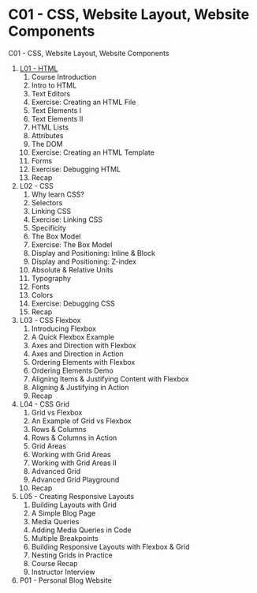 # C01 - CSS, Website Layout, Website Components

C01 - CSS, Website Layout, Website Components

1. [L01 - HTML](L01/README.md)
   1. Course Introduction
   2. Intro to HTML
   3. Text Editors
   4. Exercise: Creating an HTML File
   5. Text Elements I
   6. Text Elements II
   7. HTML Lists
   8. Attributes
   9. The DOM
   10. Exercise: Creating an HTML Template
   11. Forms
   12. Exercise: Debugging HTML
   13. Recap
2. L02 - CSS
    1. Why learn CSS?
    2. Selectors
    3. Linking CSS
    4. Exercise: Linking CSS
    5. Specificity
    6. The Box Model
    7. Exercise: The Box Model
    8. Display and Positioning: Inline & Block
    9. Display and Positioning: Z-index
    10. Absolute & Relative Units
    11. Typography
    12. Fonts
    13. Colors
    14. Exercise: Debugging CSS
    15. Recap
3. L03 - CSS Flexbox
    1. Introducing Flexbox
    2. A Quick Flexbox Example
    3. Axes and Direction with Flexbox
    4. Axes and Direction in Action
    5. Ordering Elements with Flexbox
    6. Ordering Elements Demo
    7. Aligning Items & Justifying Content with Flexbox
    8. Aligning & Justifying in Action
    9. Recap
4. L04 - CSS Grid
    1. Grid vs Flexbox
    2. An Example of Grid vs Flexbox
    3. Rows & Columns
    4. Rows & Columns in Action
    5. Grid Areas
    6. Working with Grid Areas
    7. Working with Grid Areas II
    8. Advanced Grid
    9. Advanced Grid Playground
    10. Recap
5. L05 - Creating Responsive Layouts
    1. Building Layouts with Grid
    2. A Simple Blog Page
    3. Media Queries
    4. Adding Media Queries in Code
    5. Multiple Breakpoints
    6. Building Responsive Layouts with Flexbox & Grid
    7. Nesting Grids in Practice
    8. Course Recap
    9. Instructor Interview
6. P01 - Personal Blog Website
